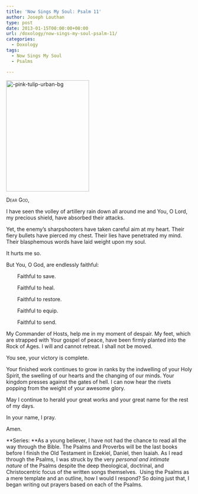 ```yaml
---
title: 'Now Sings My Soul: Psalm 11'
author: Joseph Louthan
type: post
date: 2013-01-15T00:00:00+00:00
url: /doxology/now-sings-my-soul-psalm-11/
categories:
  - Doxology
tags:
  - Now Sings My Soul
  - Psalms

---
```

<a href="http://theologic.us/doxology/now-sings-my-soul-psalm-11/attachment/pink-tulip-urban-bg/" rel="attachment wp-att-1752"><img class="alignright size-medium wp-image-1752" alt="-pink-tulip-urban-bg" src="https://i0.wp.com/theologic.us/wp-content/uploads/2013/01/pink-tulip-urban-bg.jpg?resize=224%2C300" width="224" height="300" srcset="https://i0.wp.com/theologic.us/wp-content/uploads/2013/01/pink-tulip-urban-bg.jpg?resize=224%2C300 224w, https://i0.wp.com/theologic.us/wp-content/uploads/2013/01/pink-tulip-urban-bg.jpg?w=500 500w" sizes="(max-width: 224px) 100vw, 224px" data-recalc-dims="1" /></a>

<div style="font-variant: small-caps;">
  Dear God,
</div>

I have seen the volley of artillery rain down all around me and You, O Lord, my precious shield, have absorbed their attacks.

Yet, the enemy’s sharpshooters have taken careful aim at my heart. Their fiery bullets have pierced my chest. Their lies have penetrated my mind. Their blasphemous words have laid weight upon my soul.

It hurts me so.

But You, O God, are endlessly faithful:

<p style="padding-left: 30px;">
  Faithful to save.
</p>

<p style="padding-left: 30px;">
  Faithful to heal.
</p>

<p style="padding-left: 30px;">
  Faithful to restore.
</p>

<p style="padding-left: 30px;">
  Faithful to equip.
</p>

<p style="padding-left: 30px;">
  Faithful to send.
</p>

My Commander of Hosts, help me in my moment of despair. My feet, which are strapped with Your gospel of peace, have been firmly planted into the Rock of Ages. I will and cannot retreat. I shall not be moved.

You see, your victory is complete.

Your finished work continues to grow in ranks by the indwelling of your Holy Spirit, the swelling of our hearts and the changing of our minds. Your kingdom presses against the gates of hell. I can now hear the rivets popping from the weight of your awesome glory.

May I continue to herald your great works and your great name for the rest of my days.

In your name, I pray.

Amen.

**Series: **As a young believer, I have not had the chance to read all the way through the Bible. The Psalms and Proverbs will be the last books before I finish the Old Testament in Ezekiel, Daniel, then Isaiah. As I read through the Psalms, I was struck by the very _personal and intimate nature_ of the Psalms despite the deep theological, doctrinal, and Christocentric focus of the written songs themselves.  Using the Psalms as a mere template and an outline, how I would I respond? So doing just that, I began writing out prayers based on each of the Psalms.